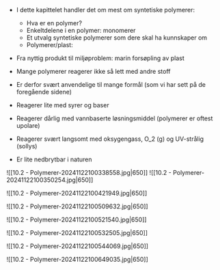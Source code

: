 - I dette kapittelet handler det om mest om syntetiske polymerer:
	- Hva er en polymer?
	- Enkeltdelene i en polymer: monomerer
	- Et utvalg syntetiske polymerer som dere skal ha kunnskaper om
	- Polymerer/plast:
- Fra nyttig produkt til miljøproblem: marin forsøpling av plast


- Mange polymerer reagerer ikke så lett med andre stoff
- Er derfor svært anvendelige til mange formål (som vi har sett på de foregående sidene)
- Reagerer lite med syrer og baser
- Reagerer dårlig med vannbaserte løsningsmiddel (polymerer er oftest upolare)
- Reagerer svært langsomt med oksygengass, O_2 (g) og UV-strålig (sollys)
- Er lite nedbrytbar i naturen


![[10.2 - Polymerer-20241122100338558.jpg|650]]
![[10.2 - Polymerer-20241122100350254.jpg|650]]


![[10.2 - Polymerer-20241122100421949.jpg|650]]



![[10.2 - Polymerer-20241122100509632.jpg|650]]



![[10.2 - Polymerer-20241122100521540.jpg|650]]




![[10.2 - Polymerer-20241122100532505.jpg|650]]



![[10.2 - Polymerer-20241122100544069.jpg|650]]




![[10.2 - Polymerer-20241122100649035.jpg|650]]